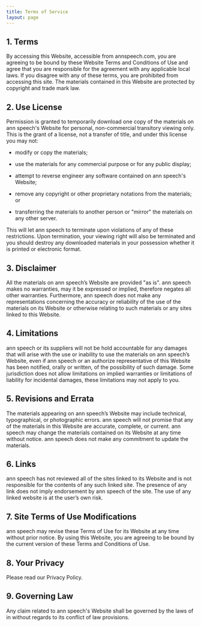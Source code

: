 ```yaml
---
title: Terms of Service
layout: page
---
```

## 1. Terms

By accessing this Website, accessible from annspeech.com, you are agreeing to be bound by these Website Terms and Conditions of Use and agree that you are responsible for the agreement with any applicable local laws. If you disagree with any of these terms, you are prohibited from accessing this site. The materials contained in this Website are protected by copyright and trade mark law.

## 2. Use License

Permission is granted to temporarily download one copy of the materials on ann speech's Website for personal, non-commercial transitory viewing only. This is the grant of a license, not a transfer of title, and under this license you may not:

*   modify or copy the materials;

*   use the materials for any commercial purpose or for any public display;

*   attempt to reverse engineer any software contained on ann speech's Website;

*   remove any copyright or other proprietary notations from the materials; or

*   transferring the materials to another person or "mirror" the materials on any other server.

This will let ann speech to terminate upon violations of any of these restrictions. Upon termination, your viewing right will also be terminated and you should destroy any downloaded materials in your possession whether it is printed or electronic format. 

## 3. Disclaimer

All the materials on ann speech’s Website are provided "as is". ann speech makes no warranties, may it be expressed or implied, therefore negates all other warranties. Furthermore, ann speech does not make any representations concerning the accuracy or reliability of the use of the materials on its Website or otherwise relating to such materials or any sites linked to this Website.

## 4. Limitations

ann speech or its suppliers will not be hold accountable for any damages that will arise with the use or inability to use the materials on ann speech’s Website, even if ann speech or an authorize representative of this Website has been notified, orally or written, of the possibility of such damage. Some jurisdiction does not allow limitations on implied warranties or limitations of liability for incidental damages, these limitations may not apply to you.

## 5. Revisions and Errata

The materials appearing on ann speech’s Website may include technical, typographical, or photographic errors. ann speech will not promise that any of the materials in this Website are accurate, complete, or current. ann speech may change the materials contained on its Website at any time without notice. ann speech does not make any commitment to update the materials.

## 6. Links

ann speech has not reviewed all of the sites linked to its Website and is not responsible for the contents of any such linked site. The presence of any link does not imply endorsement by ann speech of the site. The use of any linked website is at the user’s own risk.

## 7. Site Terms of Use Modifications

ann speech may revise these Terms of Use for its Website at any time without prior notice. By using this Website, you are agreeing to be bound by the current version of these Terms and Conditions of Use.

## 8. Your Privacy

Please read our Privacy Policy.

## 9. Governing Law

Any claim related to ann speech's Website shall be governed by the laws of in without regards to its conflict of law provisions.

